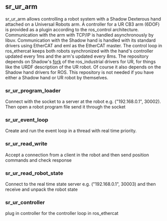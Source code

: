 sr_ur_arm
---------

sr_ur_arm allows controlling a robot system with a Shadow Dexterous hand attached on a Universal Robots arm. A  controller for a UR CB3 arm (6DOF) is provided as a plugin according to the ros_control architecture. Communication with the arm with TCP/IP is handled asynchronously by libuv. Communication with the Shadow hand is handled with its standard drivers using EtherCAT and eml as the EtherCAT master. The control loop in ros_ethercat keeps both robots synchronized with the hand's controller updated every 1ms and the arm's updated every 8ms. The repository depends on Shadow's [fork](https://github.com/shadow-robot/universal_robot.git) of the ros_industrial drivers for UR, for things like the URDF description of the UR robot. Of course it also depends on the Shadow hand drivers for ROS. This repository is not needed if you have either a Shadow hand or UR robot by themselves.

### sr_ur_program_loader

Connect with the socket to a server at the robot e.g. ("192.168.0.1", 30002). Then
open a robot program file send it through the socket

### sr_ur_event_loop
Create and run the event loop in a thread with real time priority. 

### sr_ur_read_write
Accept a connection from a client in the robot and then send position commands and check response

### sr_ur_read_robot_state
Connect to the real time state server e.g. ("192.168.0.1", 30003) and then receive and unpack the robot state  

### sr_ur_controller
plug in controller for the controller loop in ros_ethercat
